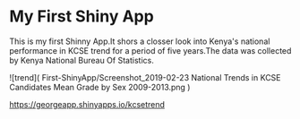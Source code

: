 # My First Shiny App

This is my first Shinny App.It shors a closser look into Kenya's national performance in KCSE trend for a period of five years.The data was collected by Kenya National Bureau Of Statistics.

![trend]( First-ShinyApp/Screenshot_2019-02-23 National Trends in KCSE Candidates Mean Grade by Sex 2009-2013.png
      )

https://georgeapp.shinyapps.io/kcsetrend
